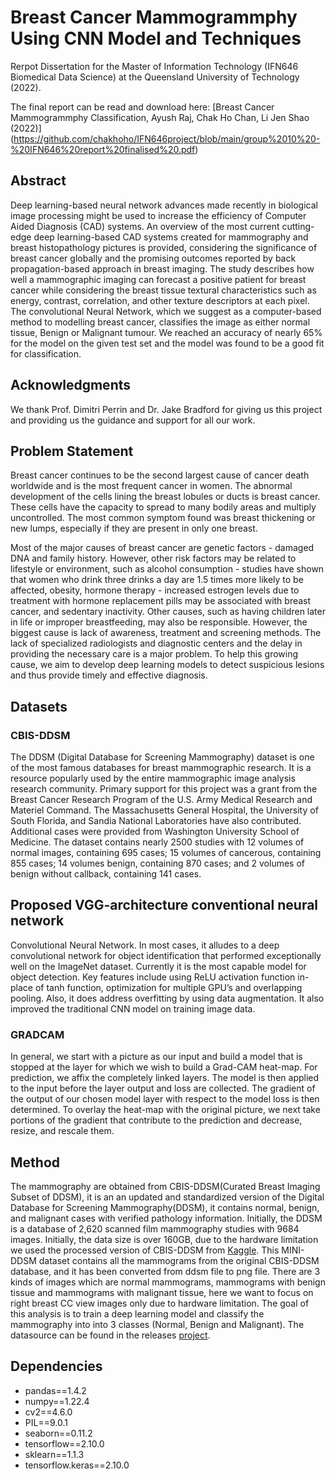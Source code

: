 # Breast Cancer Mammogrammphy Using CNN Model and Techniques

Rerpot Dissertation for the Master of Information Technology (IFN646 Biomedical Data Science) at the Queensland University of Technology (2022).

The final report can be read and download here: [Breast Cancer Mammogrammphy Classification, Ayush Raj, Chak Ho Chan, Li Jen Shao (2022)]
(https://github.com/chakhoho/IFN646project/blob/main/group%2010%20-%20IFN646%20report%20finalised%20.pdf)

## Abstract

Deep learning-based neural network advances made recently in biological image processing might be used to increase the efficiency of Computer Aided Diagnosis (CAD) systems. An overview of the most current cutting-edge deep learning-based CAD systems created for mammography and breast histopathology pictures is provided, considering the significance of breast cancer globally and the promising outcomes reported by back propagation-based approach in breast imaging. The study describes how well a mammographic imaging can forecast a positive patient for breast cancer while considering the breast tissue textural characteristics such as energy, contrast, correlation, and other texture descriptors at each pixel. The convolutional Neural Network, which we suggest as a computer-based method to modelling breast cancer, classifies the image as either normal tissue, Benign or Malignant tumour. We reached an accuracy of nearly 65% for the model on the given test set and the model was found to be a good fit for classification. 


## Acknowledgments

We thank Prof. Dimitri Perrin and Dr. Jake Bradford for giving us this project and providing us the guidance and support for all our work. 

## Problem Statement

Breast cancer continues to be the second largest cause of cancer death worldwide and is the most frequent cancer in women. The abnormal development of the cells lining the breast lobules or ducts is breast cancer. These cells have the capacity to spread to many bodily areas and multiply uncontrolled. The most common symptom found was breast thickening or new lumps, especially if they are present in only one breast.

Most of the major causes of breast cancer are genetic factors - damaged DNA and family history. However, other risk factors may be related to lifestyle or environment, such as alcohol consumption - studies have shown that women who drink three drinks a day are 1.5 times more likely to be affected, obesity, hormone therapy - increased estrogen levels due to treatment with hormone replacement pills may be associated with breast cancer, and sedentary inactivity. Other causes, such as having children later in life or improper breastfeeding, may also be responsible.
However, the biggest cause is lack of awareness, treatment and screening methods. The lack of specialized radiologists and diagnostic centers and the delay in providing the necessary care is a major problem. To help this growing cause, we aim to develop deep learning models to detect suspicious lesions and thus provide timely and effective diagnosis.

## Datasets

### CBIS-DDSM
The DDSM (Digital Database for Screening Mammography) dataset is one of the most famous databases for breast mammographic research. It is a resource popularly used by the entire mammographic image analysis research community. Primary support for this project was a grant from the Breast Cancer Research Program of the U.S. Army Medical Research and Materiel Command. The Massachusetts General Hospital, the University of South Florida, and Sandia National Laboratories have also contributed. Additional cases were provided from Washington University School of Medicine. The dataset contains nearly 2500 studies with 12 volumes of normal images, containing 695 cases; 15 volumes of cancerous, containing 855 cases; 14 volumes benign, containing 870 cases; and 2 volumes of benign without callback, containing 141 cases.


## Proposed VGG-architecture conventional neural network

Convolutional Neural Network. In most cases, it alludes to a deep convolutional network for object identification that performed exceptionally well on the ImageNet dataset. Currently it is the most capable model for object detection. Key features include using ReLU activation function in-place of tanh function, optimization for multiple GPU’s and overlapping pooling. Also, it does address overfitting by using data augmentation. It also improved the traditional CNN model on training image data.


### GRADCAM

In general, we start with a picture as our input and build a model that is stopped at the layer for which we wish to build a Grad-CAM heat-map. For prediction, we affix the completely linked layers. The model is then applied to the input before the layer output and loss are collected. The gradient of the output of our chosen model layer with respect to the model loss is then determined. To overlay the heat-map with the original picture, we next take portions of the gradient that contribute to the prediction and decrease, resize, and rescale them.


## Method 

The mammography are obtained from CBIS-DDSM(Curated Breast Imaging Subset of DDSM), it is an an updated and standardized version of the Digital Database for Screening Mammography(DDSM), it contains normal, benign, and malignant cases with verified pathology information. Initially, the DDSM is a database of 2,620 scanned film mammography studies with 9684 images. Initially,  the data size is over 160GB, due to the hardware limitation we used the processed version of CBIS-DDSM from [Kaggle](https://www.kaggle.com/datasets/cheddad/miniddsm). This MINI-DDSM dataset contains all the mammograms from the original CBIS-DDSM database, and it has been converted from ddsm file to png file. There are 3 kinds of images which are normal mammograms, mammograms with benign tissue and mammograms with malignant tissue, here we want to focus on right breast CC view images only due to hardware limitation. The goal of this analysis is to train a deep learning model and classify the  mammography into into 3 classes (Normal, Benign and Malignant). The datasource can be found in the releases [project](https://github.com/chakhoho/IFN646project/releases/tag/hostedfile1.0).

## Dependencies

- pandas==1.4.2
- numpy==1.22.4
- cv2==4.6.0
- PIL==9.0.1
- seaborn==0.11.2
- tensorflow==2.10.0
- sklearn==1.1.3
- tensorflow.keras==2.10.0
